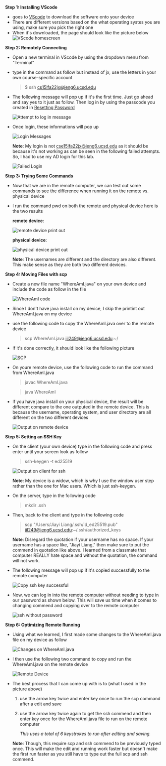 **Step 1: Installing VScode**
- goes to [VScode](https://code.visualstudio.com/) to download the software onto your device 
- There are different versions based on the what operating systes you are using, make sure you pick the right one 
- When it's downloaded, the page should look like the picture below 
    ![VScode homescreen](VScode.png)

**Step 2: Remotely Connecting**
- Open a new terminal in VScode by using the dropdown menu from "Terminal" 
- type in the command as follow but instead of jx, use the letters in your own course-specific account
    > $ ssh cs15lfa22jx@ieng6.ucsd.edu
- The following message will pop up if it's the first time. Just go ahead and say yes to it just as follow. Then log in by using the passcode you created in [Resetting Password](https://sdacs.ucsd.edu/~icc/index.php)

    ![Attempt to log in message](step2.0.JPG) 
- Once login, these informations will pop up 

    ![Login Messages](step2.2.PNG)
 
    **Note**: My login is not cse15lfa22jx@ieng6.ucsd.edu as it should be because it's not working as can be seen in the following failed attempts. So, I had to use my AD login for this lab. 

    ![Failed Login](step2.3.PNG)

**Step 3: Trying Some Commands**
- Now that we are in the remote computer, we can test out some commands to see the difference when running it on the remote vs. physical device 
- I run the command pwd on both the remote and physical device here is the two results
    
    **remote device**: 
    
    ![remote device print out](step3.0.PNG)

    **physical device**: 
    
    ![physical device print out](step3.1.PNG)

    **Note**: The usernames are different and the directory are also different. This make sense as they are both two different devices. 


**Step 4: Moving Files with scp**
- Create a new file name "WhereAmI.java" on your own device and include the code as follow in the file

    ![WhereAmI code](step4.0.PNG)

- Since I don't have java install on my device, I skip the printint out WhereAmI.java on my device 
- use the following code to copy the WhereAmI.java over to the remote device 
    >scp WhereAmI.java jil249@ieng6.ucsd.edu:~/ 
- If it's done correctly, it should look like the following picture 

    ![SCP](step4.1.PNG)

- On youre remote device, use the following code to run the command from WhereAmI.java
    >javac WhereAmI.java

    >java WhereAmI

- If you have java install on your physical device, the result will be different compare to the one outputed in the remote device. This is because the username, operating system, and user directory are all different on the two different devices 

    ![Output on remote device](step4.2.PNG)

**Step 5: Setting an SSH Key**
- On the client (your own device) type in the following code and press enter until your screen look as follow 
    > ssh-keygen -t ed25519

    ![Output on client for ssh](step5.0.PNG)

    **Note**: My device is a widow, which is why I use the window user step rather than the one for Mac users. Which is just ssh-keygen.

- On the server, type in the following code 
    >mkdir .ssh

- Then, back to the client and type in the following code
    >scp "/Users/Jiayi Liang/.ssh/id_ed25519.pub" jil249@ieng6.ucsd.edu:~/.ssh/authorized_keys

    **Note**: Disregard the quotation if your username has no space. If your username has a space like, "Jiayi Liang," then make sure to put the commend in quotation like above. I learned from a classmate that computer REALLY hate space and without the quotation, the command will not work.

- The following message will pop up if it's copied successfully to the remote computer 

    ![Copy ssh key successful](step5.1.PNG)

- Now, we can log in into the remote computer without needing to type in our password as shown below. This will save us time when it comes to changing commend and copying over to the remote computer 

    ![ssh without password](step5.2.PNG)

**Step 6: Optimizing Remote Running**
- Using what we learned, I first made some changes to the WhereAmI.java file on my device as follow 

    ![Changes on WhereAmI.java](step6.1.PNG)

- I then use the following two command to copy and run the WhereAmI.java on the remote device 

    ![Remote Device](step6.2.PNG)
- The best process that I can come up with is to (what I used in the picture above)

    1. use the arrow key twice and enter key once to run the scp command after a edit and save 
    2. use the arrow key twice again to get the ssh commend and then enter key once for the WhereAmI.java file to run on the remote computer 

        *This uses a total of 6 keystrokes to run after editing and saving.* 

    **Note**: Though, this require scp and ssh commend to be previously typed once. This will make the edit and running work faster but doesn't make the first run faster as you still have to type out the full scp and ssh commend. 
